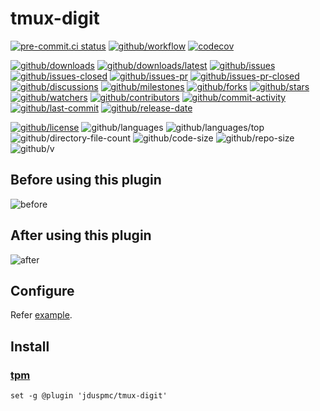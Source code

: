 # tmux-digit

[![pre-commit.ci status](https://results.pre-commit.ci/badge/github/Freed-Wu/tmux-digit/main.svg)](https://results.pre-commit.ci/latest/github/Freed-Wu/tmux-digit/main)
[![github/workflow](https://github.com/Freed-Wu/tmux-digit/actions/workflows/main.yml/badge.svg)](https://github.com/Freed-Wu/tmux-digit/actions)
[![codecov](https://codecov.io/gh/Freed-Wu/tmux-digit/branch/main/graph/badge.svg)](https://codecov.io/gh/Freed-Wu/tmux-digit)

[![github/downloads](https://shields.io/github/downloads/Freed-Wu/tmux-digit/total)](https://github.com/Freed-Wu/tmux-digit/releases)
[![github/downloads/latest](https://shields.io/github/downloads/Freed-Wu/tmux-digit/latest/total)](https://github.com/Freed-Wu/tmux-digit/releases/latest)
[![github/issues](https://shields.io/github/issues/Freed-Wu/tmux-digit)](https://github.com/Freed-Wu/tmux-digit/issues)
[![github/issues-closed](https://shields.io/github/issues-closed/Freed-Wu/tmux-digit)](https://github.com/Freed-Wu/tmux-digit/issues?q=is%3Aissue+is%3Aclosed)
[![github/issues-pr](https://shields.io/github/issues-pr/Freed-Wu/tmux-digit)](https://github.com/Freed-Wu/tmux-digit/pulls)
[![github/issues-pr-closed](https://shields.io/github/issues-pr-closed/Freed-Wu/tmux-digit)](https://github.com/Freed-Wu/tmux-digit/pulls?q=is%3Apr+is%3Aclosed)
[![github/discussions](https://shields.io/github/discussions/Freed-Wu/tmux-digit)](https://github.com/Freed-Wu/tmux-digit/discussions)
[![github/milestones](https://shields.io/github/milestones/all/Freed-Wu/tmux-digit)](https://github.com/Freed-Wu/tmux-digit/milestones)
[![github/forks](https://shields.io/github/forks/Freed-Wu/tmux-digit)](https://github.com/Freed-Wu/tmux-digit/network/members)
[![github/stars](https://shields.io/github/stars/Freed-Wu/tmux-digit)](https://github.com/Freed-Wu/tmux-digit/stargazers)
[![github/watchers](https://shields.io/github/watchers/Freed-Wu/tmux-digit)](https://github.com/Freed-Wu/tmux-digit/watchers)
[![github/contributors](https://shields.io/github/contributors/Freed-Wu/tmux-digit)](https://github.com/Freed-Wu/tmux-digit/graphs/contributors)
[![github/commit-activity](https://shields.io/github/commit-activity/w/Freed-Wu/tmux-digit)](https://github.com/Freed-Wu/tmux-digit/graphs/commit-activity)
[![github/last-commit](https://shields.io/github/last-commit/Freed-Wu/tmux-digit)](https://github.com/Freed-Wu/tmux-digit/commits)
[![github/release-date](https://shields.io/github/release-date/Freed-Wu/tmux-digit)](https://github.com/Freed-Wu/tmux-digit/releases/latest)

[![github/license](https://shields.io/github/license/Freed-Wu/tmux-digit)](https://github.com/Freed-Wu/tmux-digit/blob/main/LICENSE)
![github/languages](https://shields.io/github/languages/count/Freed-Wu/tmux-digit)
![github/languages/top](https://shields.io/github/languages/top/Freed-Wu/tmux-digit)
![github/directory-file-count](https://shields.io/github/directory-file-count/Freed-Wu/tmux-digit)
![github/code-size](https://shields.io/github/languages/code-size/Freed-Wu/tmux-digit)
![github/repo-size](https://shields.io/github/repo-size/Freed-Wu/tmux-digit)
![github/v](https://shields.io/github/v/release/Freed-Wu/tmux-digit)

## Before using this plugin

![before](https://user-images.githubusercontent.com/32936898/210812096-82c3f6fe-1113-4780-955c-adde62bb4570.jpg)

## After using this plugin

![after](https://user-images.githubusercontent.com/32936898/210812102-19909918-6f13-48b2-905e-08c45840850b.jpg)

## Configure

Refer [example](examples/tmux.conf).

## Install

### [tpm](https://github.com/tmux-plugins/tpm)

```tmux
set -g @plugin 'jduspmc/tmux-digit'
```
